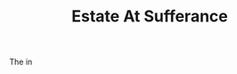 ---
title: Estate At Sufferance
letter: E
permalink: "/definitions/bld-estate-at-sufferance.html"
body: The in
published_at: '2018-07-07'
source: Black's Law Dictionary 2nd Ed (1910)
layout: post
---